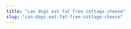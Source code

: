 ```yaml
---
title: "can dogs eat fat free cottage cheese"
slug: "can-dogs-eat-fat-free-cottage-cheese"
---
```


